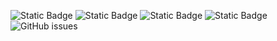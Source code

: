 ![Static Badge](https://img.shields.io/badge/blacklists-60-000000) ![Static Badge](https://img.shields.io/badge/blacklisted-2807893-cc0000) ![Static Badge](https://img.shields.io/badge/whitelisted-2243-00CC00) ![Static Badge](https://img.shields.io/badge/streaming_blacklist-28107-000000) ![GitHub issues](https://img.shields.io/github/issues/fabriziosalmi/blacklists)
